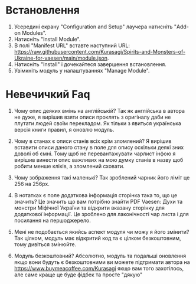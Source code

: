 # Встановлення

1.  Усередині екрану "Configuration and Setup" лаучера натисніть "Add-on Modules".
2.  Натисніть "Install Module".
3.  В полі "Manifest URL" вставте наступний URL: https://raw.githubusercontent.com/Kurasagi/Spirits-and-Monsters-of-Ukraine-for-vaesen/main/module.json.
4.  Натисніть "Install" і дочекайтеся завершення встановлення.
5.  Увімкніть модуль у налаштуваннях "Manage Module".

# Невечичкий Faq
1) Чому опис деяких вмінь на англійській?
Так як англійська в автора не дуже, я вирішив взяти описи проклять з оригіналу даби не плутати людей своїм перекладом. Як тільки з явиться українська версія книги правил, я оновлю модуль.

2) Чому в станах є описи станів всіх крім зломлений? 
Я вирішив вставити описи даного стану в поле для опису оскільки деякі зних доволі об ємні. Тому щоб не перевантажувати чарлист інфою я вирішив винести опис важливих на мою думку станів в назву щоб робити менше кліків, а зломлений сховати.

3) Чому зображення такі маленькі?
Так зроблений чарник його ліміт це 256 на 256px. 

4) В нотатках є поле додаткова інформація сторінка така то, що це значить?
Це значить що вам потрібно знайти PDF Vaesen: Духи та монстри Міфічної України та відкрити вказану сторінку для додаткової інформації. Це зроблено для лаконічності чар листа і для посилання на першоджерело.

5) Мені не подобається якийсь аспект модуля чи можу я його змінити?
Так цілком, модуль має відкритий код та є цілком безкоштовним, тому дивіться змінюйте.

6) Модуль безкоштовний?
Абсолютно, модуль та подальші оновлення якщо вони будуть є безкоштовними ви можете підтримати автора на https://www.buymeacoffee.com/Kurasagi якщо вам того захотілось, але саме краще це буде фідбек та просте "дякую"
